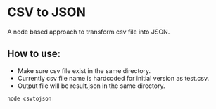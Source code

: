 # CSV to JSON
A node based approach to transform csv file into JSON.

## How to use:

- Make sure csv file exist in the same directory. 
- Currently csv file name is hardcoded for initial version as test.csv.
- Output file will be result.json in the same directory.

```bash
node csvtojson
```